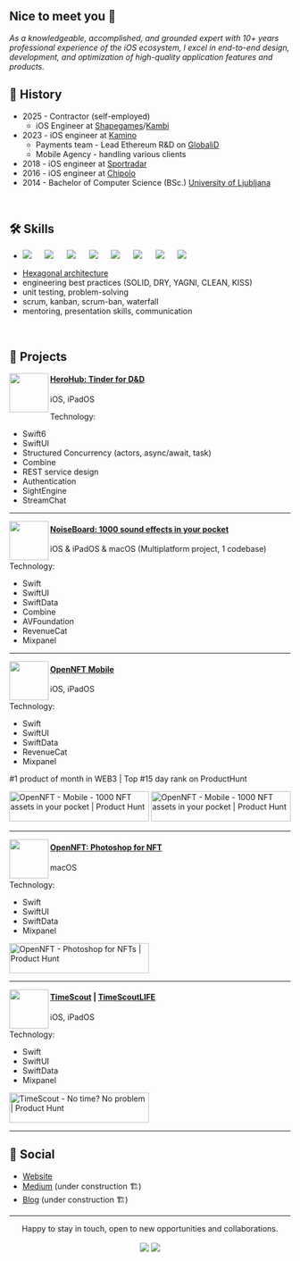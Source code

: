 <h2> Nice to meet you 👋 </h2>

<p>
  <em>As a knowledgeable, accomplished, and grounded expert with 10+ years professional experience of the iOS ecosystem, I excel in end-to-end design, development, and optimization of high-quality application features and products.</em>
</p>

## 🧳 History
- 2025 - Contractor (self-employed)
  - iOS Engineer at [Shapegames](https://www.shapegames.com)/[Kambi](https://www.kambi.com)
- 2023 - iOS engineer at [Kamino](https://www.netcetera.com/stories/news/Kamino-Aquisition.html)
  - Payments team - Lead Ethereum R&D on [GlobaliD](https://www.about.global.id/)
  - Mobile Agency - handling various clients
- 2018 - iOS engineer at [Sportradar](https://sportradar.com/)
- 2016 - iOS engineer at [Chipolo](https://chipolo.net/)
- 2014 - Bachelor of Computer Science (BSc.) [University of Ljubljana](https://www.uni-lj.si)

<br />

## 🛠️ Skills

- <span>
  <img src="https://img.shields.io/badge/Swift-Informational?style=flat&logo=swift&logoColor=%23F05138&labelColor=%23FFFFFF&color=%23FFFFFF" />
  &nbsp;&nbsp;&nbsp;&nbsp;
  <img src="https://img.shields.io/badge/UIKit-Informational?style=flat&logo=uikit&logoColor=%232396F3&color=%23FFFFFF" />
  &nbsp;&nbsp;&nbsp;&nbsp;
  <img src="https://img.shields.io/badge/SwiftUI-Informational?style=flat&logo=swift&logoColor=%232f6ef4&labelColor=%23FFFFFF&color=%23FFFFFF" />
  &nbsp;&nbsp;&nbsp;&nbsp;
  <img src="https://img.shields.io/badge/SwiftData-Informational?style=flat&logo=swift&logoColor=%23d3d3d3&labelColor=%23000000&color=%23FFFFFF" />
  &nbsp;&nbsp;&nbsp;&nbsp;
  <img src="https://img.shields.io/badge/macOS-Informational?style=flat&logo=apple&logoColor=%23000000&labelColor=%23FFFFFF&color=%23000000" />
  &nbsp;&nbsp;&nbsp;&nbsp;
  <img src="https://img.shields.io/badge/MVC%2FMVVM%2FVIPER-Informational?style=flat&logoColor=%23F05138&label=%F0%9F%A7%B0&labelColor=%23FFFFFF&color=%23FFFFFF" />
  &nbsp;&nbsp;&nbsp;&nbsp;
  <img src="https://img.shields.io/badge/Git-Informational?style=flat&logo=git&logoColor=%23F05032&labelColor=%23FFFFFF&color=%23FFFFFF" />
  &nbsp;&nbsp;&nbsp;&nbsp;
  <img src="https://img.shields.io/badge/Reactive_(Combine%2C%20RxSwift)%20-Informational?style=flat&logoColor=%23F05032&label=%F0%9F%94%81&labelColor=%23FFFFFF&color=%23FFFFFF" />
</span>

- [Hexagonal architecture](https://en.wikipedia.org/wiki/Hexagonal_architecture_(software))
- engineering best practices (SOLID, DRY, YAGNI, CLEAN, KISS)
- unit testing, problem-solving
- scrum, kanban, scrum-ban, waterfall
- mentoring, presentation skills, communication

<br />

## 📱 Projects

<img align='left' src="https://github.com/user-attachments/assets/69c075cd-f04a-4948-ba7e-c04e85bef4a2" width="70">

#### [HeroHub: Tinder for D&D](https://apps.apple.com/si/app/herohub-find-d-d-players/id6466105989)
iOS, iPadOS

Technology:
- Swift6
- SwiftUI
- Structured Concurrency (actors, async/await, task)
- Combine
- REST service design
- Authentication
- SightEngine
- StreamChat
  
<hr>

<img align='left' src="https://github.com/user-attachments/assets/996a7ccf-f222-424b-88a3-864d13ee1170" width="70">

#### [NoiseBoard: 1000 sound effects in your pocket](https://apps.apple.com/si/app/custom-sound-board-noiseboard/id6692608487)
iOS & iPadOS & macOS (Multiplatform project, 1 codebase)

Technology:
- Swift
- SwiftUI
- SwiftData
- Combine
- AVFoundation
- RevenueCat
- Mixpanel

<hr>

<img align='left' src="https://github.com/user-attachments/assets/19e25e14-d1b6-4a97-9947-fd361eb41e6c" width="70">

#### [OpenNFT Mobile](https://apps.apple.com/si/app/nft-asset-art-maker-opennft/id6443635354)
iOS, iPadOS

Technology:
- Swift
- SwiftUI
- SwiftData
- RevenueCat
- Mixpanel

#1 product of month in WEB3  |  Top #15 day rank on ProductHunt

<a href="https://www.producthunt.com/products/opennft?embed=true&utm_source=badge-top-post-topic-badge&utm_medium=badge&utm_source=badge-opennft&#0045;mobile" target="_blank"><img src="https://api.producthunt.com/widgets/embed-image/v1/top-post-topic-badge.svg?post_id=821139&theme=light&period=monthly&topic_id=501&t=1752004525307" alt="OpenNFT&#0032;&#0045;&#0032;Mobile - 1000&#0032;NFT&#0032;assets&#0032;in&#0032;your&#0032;pocket | Product Hunt" style="width: 250px; height: 54px;" width="250" height="54" /></a>
<a href="https://www.producthunt.com/products/opennft?embed=true&utm_source=badge-featured&utm_medium=badge&utm_source=badge-opennft&#0045;mobile" target="_blank"><img src="https://api.producthunt.com/widgets/embed-image/v1/featured.svg?post_id=821139&theme=light&t=1752004525307" alt="OpenNFT&#0032;&#0045;&#0032;Mobile - 1000&#0032;NFT&#0032;assets&#0032;in&#0032;your&#0032;pocket | Product Hunt" style="width: 250px; height: 54px;" width="250" height="54" /></a>

<hr>

<img align='left' src="https://github.com/user-attachments/assets/19e25e14-d1b6-4a97-9947-fd361eb41e6c" width="70">

#### [OpenNFT: Photoshop for NFT](https://apps.apple.com/si/app/nft-asset-art-maker-opennft/id6443635354)
macOS

Technology:
- Swift
- SwiftUI
- SwiftData
- Mixpanel

<a href="https://www.producthunt.com/products/opennft?embed=true&utm_source=badge-featured&utm_medium=badge&utm_source=badge-opennft" target="_blank"><img src="https://api.producthunt.com/widgets/embed-image/v1/featured.svg?post_id=384666&theme=light&t=1752004359060" alt="OpenNFT - Photoshop&#0032;for&#0032;NFTs | Product Hunt" style="width: 250px; height: 54px;" width="250" height="54" /></a> 

<hr>

<img align='left' src="https://github.com/user-attachments/assets/14686bcd-b327-40a3-ae1b-fada4660d885" width="70">

#### [TimeScout](https://apps.apple.com/si/app/timescout/id1584949806) | [TimeScoutLIFE](https://apps.apple.com/si/app/timescoutlife/id1584951815)
iOS, iPadOS

Technology:
- Swift
- SwiftUI
- SwiftData
- Mixpanel

<a href="https://www.producthunt.com/products/timescout?embed=true&utm_source=badge-featured&utm_medium=badge&utm_source=badge-timescout" target="_blank"><img src="https://api.producthunt.com/widgets/embed-image/v1/featured.svg?post_id=396502&theme=light&t=1752004745442" alt="TimeScout - No&#0032;time&#0063;&#0032;No&#0032;problem | Product Hunt" style="width: 250px; height: 54px;" width="250" height="54" /></a>

<hr>

## 📃 Social

- [Website](https://blauberg.tech)
- [Medium](https://medium.com/@matej-kokosinek) (under construction 🏗️)
- [Blog](https://blauberg.tech/blog-1/) (under construction 🏗️)

<hr>

<p align="center">
   Happy to stay in touch, open to new opportunities and collaborations.
  <br>
<br>	
<a target="_blank" href="https://www.linkedin.com/in/matej-kokosinek/"><img src="https://img.shields.io/badge/-LinkedIn-0077B5?style=for-the-badge&logo=Linkedin&logoColor=white"></img></a>
<a target="_blank" href="https://medium.com/@matej-kokosinek"><img src="https://img.shields.io/badge/-Medium-12100E?style=for-the-badge&logo=Medium&logoColor=white"></img></a>
<br>
</p>

